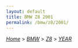 ```yaml
---
layout: default
title: BMW Z8 2001
permalink: /bmw/z8/2001/
---
```

[*Home*](/) > [*BMW*](/bmw/) > [*Z8*](/bmw/z8/) > [*YEAR*](/bmw/z8/year/)
